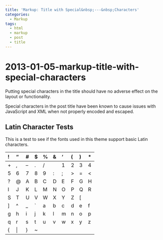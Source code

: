 ```yaml
---
title: 'Markup: Title with Special&nbsp;---&nbsp;Characters'
categories:
  - Markup
tags:
  - html
  - markup
  - post
  - title
---
```


# 2013-01-05-markup-title-with-special-characters

Putting special characters in the title should have no adverse effect on the layout or functionality.

Special characters in the post title have been known to cause issues with JavaScript and XML when not properly encoded and escaped.

## Latin Character Tests

This is a test to see if the fonts used in this theme support basic Latin characters.

|  ! |  “ |  \# |  $ |  % |  & |  ‘ |  \( |  \) |  \* |
| :--- | :--- | :--- | :--- | :--- | :--- | :--- | :--- | :--- | :--- |
|  + |  , |  – |  . |  / |  |  1 |  2 |  3 |  4 |
|  5 |  6 |  7 |  8 |  9 |  : |  ; |  &gt; |  = | &lt; |
|  ? |  @ |  A |  B |  C |  D |  E |  F |  G |  H |
|  I |  J |  K |  L |  M |  N |  O |  P |  Q |  R |
|  S |  T |  U |  V |  W |  X |  Y |  Z |  \[ |  |
|  \] |  ^ |  \_ |  \` |  a |  b |  c |  d |  e |  f |
|  g |  h |  i |  j |  k |  l |  m |  n |  o |  p |
|  q |  r |  s |  t |  u |  v |  w |  x |  y |  z |
|  { |  \| |  } |  ~ |  |  |  |  |  |  |

